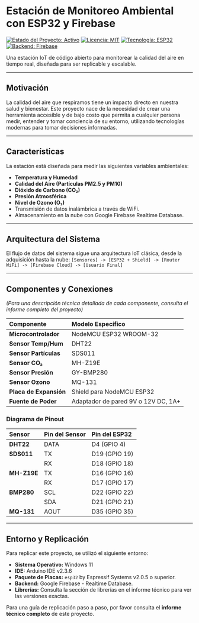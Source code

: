 # Estación de Monitoreo Ambiental con ESP32 y Firebase
[![Estado del Proyecto: Activo](https://img.shields.io/badge/estado-activo-success.svg)](https://github.com/NicolasFluxa/Proyecto-Monitor-Ambiental) 
[![Licencia: MIT](https://img.shields.io/badge/Licencia-MIT-yellow.svg)](https://github.com/NicolasFluxa/Proyecto-Monitor-Ambiental/blob/main/LICENSE)
[![Tecnología: ESP32](https://img.shields.io/badge/plataforma-ESP32-blue.svg)](https://www.espressif.com/en/products/socs/esp32)
[![Backend: Firebase](https://img.shields.io/badge/backend-Firebase-orange.svg)](https://firebase.google.com/)

Una estación IoT de código abierto para monitorear la calidad del aire en tiempo real, diseñada para ser replicable y escalable.


---
## Motivación
La calidad del aire que respiramos tiene un impacto directo en nuestra salud y bienestar. Este proyecto nace de la necesidad de crear una herramienta accesible y de bajo costo que permita a cualquier persona medir, entender y tomar conciencia de su entorno, utilizando tecnologías modernas para tomar decisiones informadas.

---
## Características
La estación está diseñada para medir las siguientes variables ambientales:
* **Temperatura y Humedad**
* **Calidad del Aire (Partículas PM2.5 y PM10)**
* **Dióxido de Carbono (CO₂)**
* **Presión Atmosférica**
* **Nivel de Ozono (O₃)**
* Transmisión de datos inalámbrica a través de WiFi.
* Almacenamiento en la nube con Google Firebase Realtime Database.

---
## Arquitectura del Sistema
El flujo de datos del sistema sigue una arquitectura IoT clásica, desde la adquisición hasta la nube:
`[Sensores] -> [ESP32 + Shield] -> [Router WiFi] -> [Firebase Cloud] -> [Usuario Final]`

---
## Componentes y Conexiones
*(Para una descripción técnica detallada de cada componente, consulta el informe completo del proyecto)*

| Componente             | Modelo Específico                               |
| :--------------------- | :---------------------------------------------- |
| **Microcontrolador** | NodeMCU ESP32 WROOM-32                          |
| **Sensor Temp/Hum** | DHT22                                           |
| **Sensor Partículas** | SDS011                                          |
| **Sensor CO₂** | MH-Z19E                                         |
| **Sensor Presión** | GY-BMP280                                       |
| **Sensor Ozono** | MQ-131                                          |
| **Placa de Expansión** | Shield para NodeMCU ESP32                       |
| **Fuente de Poder** | Adaptador de pared 9V o 12V DC, 1A+             |

### Diagrama de Pinout
| Sensor      | Pin del Sensor | Pin del ESP32 |
| :---------- | :------------- | :------------ |
| **DHT22** | DATA           | D4 (GPIO 4)   |
| **SDS011** | TX             | D19 (GPIO 19) |
|             | RX             | D18 (GPIO 18) |
| **MH-Z19E** | TX             | D16 (GPIO 16) |
|             | RX             | D17 (GPIO 17) |
| **BMP280** | SCL            | D22 (GPIO 22) |
|             | SDA            | D21 (GPIO 21) |
| **MQ-131** | AOUT           | D35 (GPIO 35) |

---
## Entorno y Replicación
Para replicar este proyecto, se utilizó el siguiente entorno:
* **Sistema Operativo:** Windows 11
* **IDE:** Arduino IDE v2.3.6
* **Paquete de Placas:** `esp32` by Espressif Systems v2.0.5 o superior.
* **Backend:** Google Firebase - Realtime Database.
* **Librerías:** Consulta la sección de librerías en el informe técnico para ver las versiones exactas.

Para una guía de replicación paso a paso, por favor consulta el **informe técnico completo** de este proyecto.

